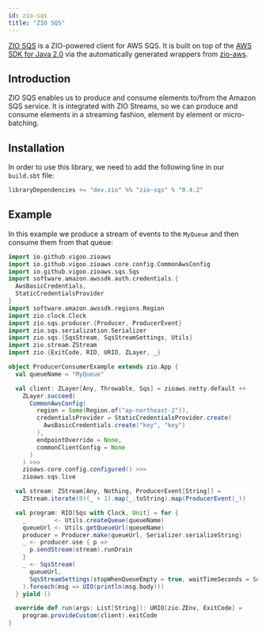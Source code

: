 ```yaml
---
id: zio-sqs
title: "ZIO SQS"
---
```


[ZIO SQS](https://github.com/zio/zio-sqs) is a ZIO-powered client for AWS SQS. It is built on top of the [AWS SDK for Java 2.0](https://docs.aws.amazon.com/sdk-for-java/v2/developer-guide/basics.html) via the automatically generated wrappers from [zio-aws](https://gaithub.com/vigoo/zio-aws).

## Introduction

ZIO SQS enables us to produce and consume elements to/from the Amazon SQS service. It is integrated with ZIO Streams, so we can produce and consume elements in a streaming fashion, element by element or micro-batching.

## Installation

In order to use this library, we need to add the following line in our `build.sbt` file:

```scala
libraryDependencies += "dev.zio" %% "zio-sqs" % "0.4.2"
```

## Example

In this example we produce a stream of events to the `MyQueue` and then consume them from that queue:

```scala
import io.github.vigoo.zioaws
import io.github.vigoo.zioaws.core.config.CommonAwsConfig
import io.github.vigoo.zioaws.sqs.Sqs
import software.amazon.awssdk.auth.credentials.{
  AwsBasicCredentials,
  StaticCredentialsProvider
}
import software.amazon.awssdk.regions.Region
import zio.clock.Clock
import zio.sqs.producer.{Producer, ProducerEvent}
import zio.sqs.serialization.Serializer
import zio.sqs.{SqsStream, SqsStreamSettings, Utils}
import zio.stream.ZStream
import zio.{ExitCode, RIO, URIO, ZLayer, _}

object ProducerConsumerExample extends zio.App {
  val queueName = "MyQueue"

  val client: ZLayer[Any, Throwable, Sqs] = zioaws.netty.default ++
    ZLayer.succeed(
      CommonAwsConfig(
        region = Some(Region.of("ap-northeast-2")),
        credentialsProvider = StaticCredentialsProvider.create(
          AwsBasicCredentials.create("key", "key")
        ),
        endpointOverride = None,
        commonClientConfig = None
      )
    ) >>>
    zioaws.core.config.configured() >>>
    zioaws.sqs.live

  val stream: ZStream[Any, Nothing, ProducerEvent[String]] =
    ZStream.iterate(0)(_ + 1).map(_.toString).map(ProducerEvent(_))

  val program: RIO[Sqs with Clock, Unit] = for {
    _        <- Utils.createQueue(queueName)
    queueUrl <- Utils.getQueueUrl(queueName)
    producer = Producer.make(queueUrl, Serializer.serializeString)
    _ <- producer.use { p =>
      p.sendStream(stream).runDrain
    }
    _ <- SqsStream(
      queueUrl,
      SqsStreamSettings(stopWhenQueueEmpty = true, waitTimeSeconds = Some(3))
    ).foreach(msg => UIO(println(msg.body)))
  } yield ()

  override def run(args: List[String]): URIO[zio.ZEnv, ExitCode] =
    program.provideCustom(client).exitCode
}
```

